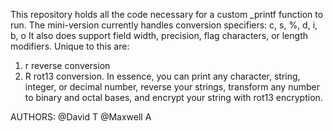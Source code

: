 This repository holds all the code necessary for a custom _printf function to run.
The  mini-version currently handles conversion specifiers: c, s, %, d, i, b, o
It also does support field width, precision, flag characters, or length modifiers. 
Unique to this are:
1. r reverse conversion
2. R rot13 conversion. 
In essence, you can print any character, string, integer, or decimal number, reverse your strings,
transform any number to binary and octal bases, and encrypt your string with rot13 encryption.

AUTHORS:
@David T
@Maxwell A
